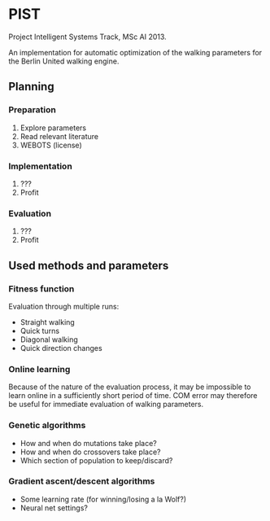 PIST
====

Project Intelligent Systems Track, MSc AI 2013.

An implementation for automatic optimization of the walking parameters for the Berlin United walking engine.

## Planning

### Preparation
 1. Explore parameters
 2. Read relevant literature
 3. WEBOTS (license)
 
### Implementation
 1. ???
 2. Profit
 
### Evaluation
 1. ???
 2. Profit 
 
## Used methods and parameters

### Fitness function
Evaluation through multiple runs:
- Straight walking
- Quick turns
- Diagonal walking
- Quick direction changes

### Online learning
Because of the nature of the evaluation process, it may be impossible to learn online in a sufficiently short period of time. COM error may therefore be useful for immediate evaluation of walking parameters.


### Genetic algorithms
- How and when do mutations take place?
- How and when do crossovers take place?
- Which section of population to keep/discard?

### Gradient ascent/descent algorithms
- Some learning rate (for winning/losing a la Wolf?)
- Neural net settings?
